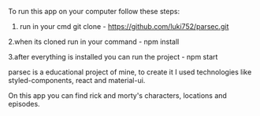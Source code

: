 To run this app on your computer follow these steps:

1. run in your cmd git clone - https://github.com/luki752/parsec.git

2.when its cloned run in your command - npm install

3.after everything is installed you can run the project - npm start

parsec is a educational project of mine, to create it I used technologies like styled-components, react and material-ui.

On this app you can find rick and morty's characters, locations and episodes.

